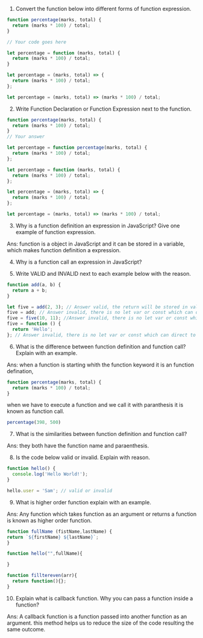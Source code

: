 1. Convert the function below into different forms of function expression.

```js
function percentage(marks, total) {
  return (marks * 100) / total;
}

// Your code goes here

let percentage = function (marks, total) {
  return (marks * 100) / total;
}

let percentage = (marks, total) => {
  return (marks * 100) / total;
};

let percentage = (marks, total) => (marks * 100) / total;

```

2. Write Function Declaration or Function Expression next to the function.

```js
function percentage(marks, total) {
  return (marks * 100) / total;
}
// Your answer


```

```js
let percentage = function percentage(marks, total) {
  return (marks * 100) / total;
};
```
<!-- Function Declaration -->

```js
let percentage = function (marks, total) {
  return (marks * 100) / total;
};
```
<!-- Function Expression -->

```js
let percentage = (marks, total) => {
  return (marks * 100) / total;
};
```
<!-- Function Expression -->

```js
let percentage = (marks, total) => (marks * 100) / total;
```
<!-- Function Expression -->

3. Why is a function definition an expression in JavaScript? Give one example of function expression.

Ans:  function is a object in JavaScript and it can be stored in a variable, which makes function definition a expression.

4. Why is a function call an expression in JavaScript?



5. Write VALID and INVALID next to each example below with the reason.

```js
function add(a, b) {
  return a + b;
}

let five = add(2, 3); // Answer valid, the return will be stored in valiable which is five.
five = add; // Answer invalid, there is no let var or const which can direct to what we are doing.
five = five(10, 11); //Answer invalid, there is no let var or const which can direct to what we are doing.
five = function () {
  return 'Hello';
}; // Answer invalid, there is no let var or const which can direct to what we are doing.
```

6. What is the difference between function definition and function call? Explain with an example.

Ans: when a function is starting whith the function keyword it is an function defination, 

```js
function percentage(marks, total) {
  return (marks * 100) / total;
}
```
when we have to execute a function and we call it with paranthesis it is known as function call.

```js
percentage(398, 500)
```

7. What is the similarities between function definition and function call?

Ans: they both have the function name and paraenthesis.

8. Is the code below valid or invalid. Explain with reason.

```js
function hello() {
  console.log('Hello World!');
}

hello.user = 'Sam'; // valid or invalid
```

9. What is higher order function explain with an example.

Ans: Any function which takes function as an argument or returns a function is known as higher order function. 

```js
function fullName (fistName,lastName) {
return `${firstName} ${lastName}`;
}

function hello("",fullName){

}

function filltereven(arr){
  return function(){};
} 

```

10. Explain what is callback function. Why you can pass a function inside a function?

Ans: A callback function is a function passed into another function as an argument. this method helps us to reduce the size of the code resulting the same outcome.
